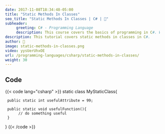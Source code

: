 ```yaml
---
date: 2017-11-08T18:34:48-05:00
title: "Static Methods In Classes"
seo_title: "Static Methods In Classes | C# | 🦒"
subheader:
     greeting: C# - Programming Language
     description: This course covers the basics of programming in C#. Work your way through the videos/articles and I'll teach you everything you need to know to start your programming journey!
description: This tutorial covers static methods in classes in C#.
author: 🦒
image: static-methods-in-classes.png
video: yysUerUhxOE
url: /programming-languages/csharp/static-methods-in-classes/
weight: 30
---
```

## Code

{{< code lang="csharp" >}}
static class MyStaticClass{

     public static int usefulAttribute = 99;

     public static void usefulFunction(){
          // do something useful
     }
}
{{< /code >}}